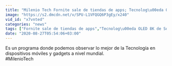 ```yaml
---
title: "Milenio Tech Fornite sale de tiendas de apps; Tecnolog\u00eda OLED 8K de Sony; Microsoft Flight Simulator"
image: "https://s2.dmcdn.net/v/SPU-L1VFQGQ6P3gEy/x240"
vid_id: "x7vnted"
categories: "news"
tags: ["Fornite sale de tiendas de apps","Tecnolog\u00eda OLED 8K de Sony","Microsoft Flight Simulator"]
date: "2020-08-27T05:54:06+03:00"
---
```

Es un programa donde podemos observar lo mejor de la Tecnología en dispositivos móviles y gadgets a nivel mundial.  <br>#MilenioTech
